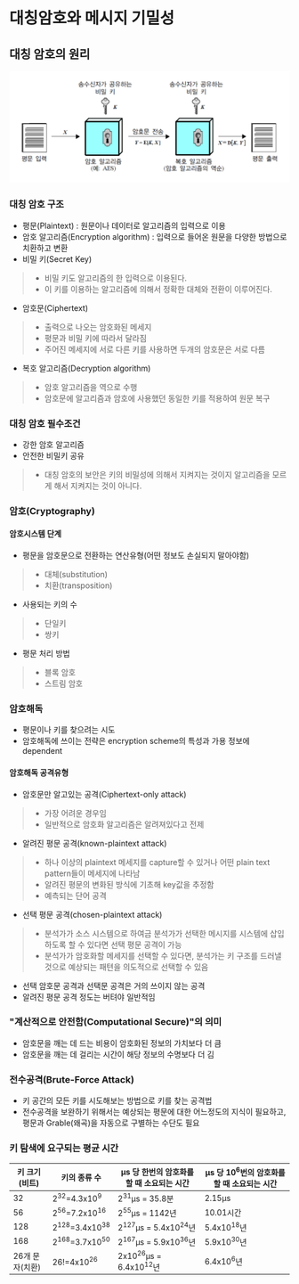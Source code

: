 # 대칭암호와 메시지 기밀성
## 대칭 암호의 원리
![대칭 암호 원리](https://github.com/kimseungdeok/2021_2_JNU/blob/main/Information_Security/images/Symmetric_Encryption.jpg)
### 대칭 암호 구조
- 평문(Plaintext) : 원문이나 데이터로 알고리즘의 입력으로 이용
- 암호 알고리즘(Encryption algorithm) : 입력으로 들어온 원문을 다양한 방법으로 치환하고 변환
- 비밀 키(Secret Key)
>- 비밀 키도 알고리즘의 한 입력으로 이용된다.
>- 이 키를 이용하는 알고리즘에 의해서 정확한 대체와 전환이 이루어진다.
- 암호문(Ciphertext)
>- 출력으로 나오는 암호화된 메세지
>- 평문과 비밀 키에 따라서 달라짐
>- 주어진 메세지에 서로 다른 키를 사용하면 두개의 암호문은 서로 다름
- 복호 알고리즘(Decryption algorithm)
>- 암호 알고리즘을 역으로 수행
>- 암호문에 알고리즘과 암호에 사용했던 동일한 키를 적용하여 원문 복구
### 대칭 암호 필수조건
- 강한 암호 알고리즘
- 안전한 비밀키 공유
>- 대칭 암호의 보안은 키의 비밀성에 의해서 지켜지는 것이지 알고리즘을 모르게 해서 지켜지는 것이 아니다.
### 암호(Cryptography)
#### 암호시스템 단계
- 평문을 암호문으로 전환하는 연산유형(어떤 정보도 손실되지 말아야함)
>- 대체(substitution)
>- 치환(transposition)
- 사용되는 키의 수
>- 단일키
>- 쌍키
- 평문 처리 방법
>- 블록 암호
>- 스트림 암호

### 암호해독
- 평문이나 키를 찾으려는 시도
- 암호해독에 쓰이는 전략은 encryption scheme의 특성과 가용 정보에 dependent
#### 암호해독 공격유형
- 암호문만 알고있는 공격(Ciphertext-only attack)
>- 가장 어려운 경우임
>- 일반적으로 암호화 알고리즘은 알려져있다고 전제
- 알려진 평문 공격(known-plaintext attack)
>- 하나 이상의 plaintext 메세지를 capture할 수 있거나 어떤 plain text pattern들이 메세지에 나타남
>- 알려진 평문의 변화된 방식에 기초해 key값을 추정함
>- 예측되는 단어 공격
- 선택 평문 공격(chosen-plaintext attack)
>- 분석가가 소스 시스템으로 하여금 분석가가 선택한 메시지를 시스템에 삽입하도록 할 수 있다면 선택 평문 공격이 가능
>- 분석가가 암호화할 메세지를 선택할 수 있다면, 분석가는 키 구조를 드러낼 것으로 예상되는 패텬을 의도적으로 선택할 수 있음
- 선택 암호문 공격과 선택문 공격은 거의 쓰이지 않는 공격
- 알려진 평문 공격 정도는 버텨야 일반적임
### "계산적으로 안전함(Computational Secure)"의 의미
- 암호문을 깨는 데 드는 비용이 암호화된 정보의 가치보다 더 큼
- 암호문을 깨는 데 걸리는 시간이 해당 정보의 수명보다 더 김
### 전수공격(Brute-Force Attack)
- 키 공간의 모든 키를 시도해보는 방법으로 키를 찾는 공격법
- 전수공격을 보완하기 위해서는 예상되는 평문에 대한 어느정도의 지식이 필요하고, 평문과 Grable(왜곡)을 자동으로 구별하는 수단도 필요
### 키 탐색에 요구되는 평균 시간
|키 크기(비트)|키의 종류 수|μs 당 한번의 암호화를 할 때 소요되는 시간|μs 당 10<sup>6</sup>번의 암호화를 할 때 소요되는 시간|
|-----|---|---|---|
|32|2<sup>32</sup>=4.3x10<sup>9</sup>|2<sup>31</sup>μs = 35.8분|2.15μs|
|56|2<sup>56</sup>=7.2x10<sup>16</sup>|2<sup>55</sup>μs = 1142년|10.01시간|
|128|2<sup>128</sup>=3.4x10<sup>38</sup>|2<sup>127</sup>μs = 5.4x10<sup>24</sup>년|5.4x10<sup>18</sup>년|
|168|2<sup>168</sup>=3.7x10<sup>50</sup>|2<sup>167</sup>μs = 5.9x10<sup>36</sup>년|5.9x10<sup>30</sup>년|
|26개 문자(치환)|26!=4x10<sup>26</sup>|2x10<sup>26</sup>μs = 6.4x10<sup>12</sup>년|6.4x10<sup>6</sup>년|

